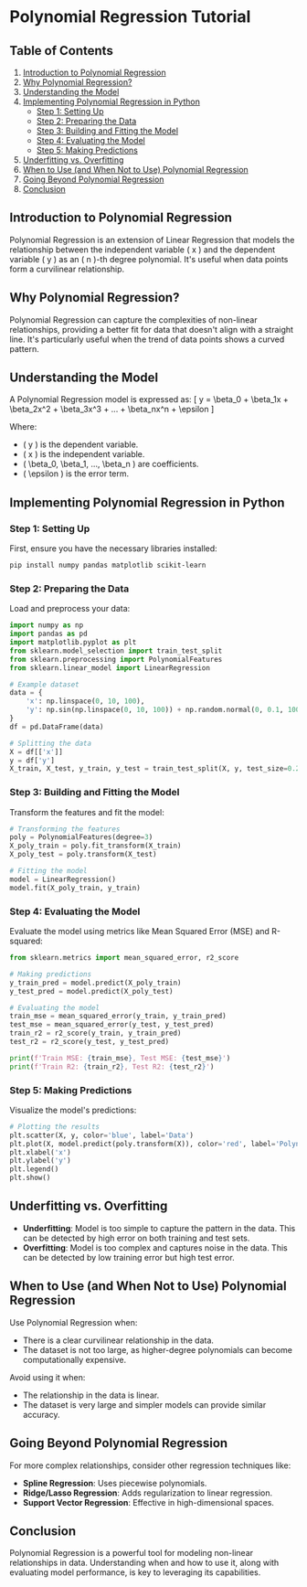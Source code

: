 # Polynomial Regression Tutorial

## Table of Contents
1. [Introduction to Polynomial Regression](#introduction-to-polynomial-regression)
2. [Why Polynomial Regression?](#why-polynomial-regression)
3. [Understanding the Model](#understanding-the-model)
4. [Implementing Polynomial Regression in Python](#implementing-polynomial-regression-in-python)
   - [Step 1: Setting Up](#step-1-setting-up)
   - [Step 2: Preparing the Data](#step-2-preparing-the-data)
   - [Step 3: Building and Fitting the Model](#step-3-building-and-fitting-the-model)
   - [Step 4: Evaluating the Model](#step-4-evaluating-the-model)
   - [Step 5: Making Predictions](#step-5-making-predictions)
5. [Underfitting vs. Overfitting](#underfitting-vs-overfitting)
6. [When to Use (and When Not to Use) Polynomial Regression](#when-to-use-and-when-not-to-use-polynomial-regression)
7. [Going Beyond Polynomial Regression](#going-beyond-polynomial-regression)
8. [Conclusion](#conclusion)

## Introduction to Polynomial Regression

Polynomial Regression is an extension of Linear Regression that models the relationship between the independent variable \( x \) and the dependent variable \( y \) as an \( n \)-th degree polynomial. It's useful when data points form a curvilinear relationship.

## Why Polynomial Regression?

Polynomial Regression can capture the complexities of non-linear relationships, providing a better fit for data that doesn't align with a straight line. It's particularly useful when the trend of data points shows a curved pattern.

## Understanding the Model

A Polynomial Regression model is expressed as:
\[ y = \beta_0 + \beta_1x + \beta_2x^2 + \beta_3x^3 + ... + \beta_nx^n + \epsilon \]

Where:
- \( y \) is the dependent variable.
- \( x \) is the independent variable.
- \( \beta_0, \beta_1, ..., \beta_n \) are coefficients.
- \( \epsilon \) is the error term.

## Implementing Polynomial Regression in Python

### Step 1: Setting Up

First, ensure you have the necessary libraries installed:
```bash
pip install numpy pandas matplotlib scikit-learn
```

### Step 2: Preparing the Data

Load and preprocess your data:
```python
import numpy as np
import pandas as pd
import matplotlib.pyplot as plt
from sklearn.model_selection import train_test_split
from sklearn.preprocessing import PolynomialFeatures
from sklearn.linear_model import LinearRegression

# Example dataset
data = {
    'x': np.linspace(0, 10, 100),
    'y': np.sin(np.linspace(0, 10, 100)) + np.random.normal(0, 0.1, 100)
}
df = pd.DataFrame(data)

# Splitting the data
X = df[['x']]
y = df['y']
X_train, X_test, y_train, y_test = train_test_split(X, y, test_size=0.2, random_state=42)
```

### Step 3: Building and Fitting the Model

Transform the features and fit the model:
```python
# Transforming the features
poly = PolynomialFeatures(degree=3)
X_poly_train = poly.fit_transform(X_train)
X_poly_test = poly.transform(X_test)

# Fitting the model
model = LinearRegression()
model.fit(X_poly_train, y_train)
```

### Step 4: Evaluating the Model

Evaluate the model using metrics like Mean Squared Error (MSE) and R-squared:
```python
from sklearn.metrics import mean_squared_error, r2_score

# Making predictions
y_train_pred = model.predict(X_poly_train)
y_test_pred = model.predict(X_poly_test)

# Evaluating the model
train_mse = mean_squared_error(y_train, y_train_pred)
test_mse = mean_squared_error(y_test, y_test_pred)
train_r2 = r2_score(y_train, y_train_pred)
test_r2 = r2_score(y_test, y_test_pred)

print(f'Train MSE: {train_mse}, Test MSE: {test_mse}')
print(f'Train R2: {train_r2}, Test R2: {test_r2}')
```

### Step 5: Making Predictions

Visualize the model's predictions:
```python
# Plotting the results
plt.scatter(X, y, color='blue', label='Data')
plt.plot(X, model.predict(poly.transform(X)), color='red', label='Polynomial Fit')
plt.xlabel('x')
plt.ylabel('y')
plt.legend()
plt.show()
```

## Underfitting vs. Overfitting

- **Underfitting**: Model is too simple to capture the pattern in the data. This can be detected by high error on both training and test sets.
- **Overfitting**: Model is too complex and captures noise in the data. This can be detected by low training error but high test error.

## When to Use (and When Not to Use) Polynomial Regression

Use Polynomial Regression when:
- There is a clear curvilinear relationship in the data.
- The dataset is not too large, as higher-degree polynomials can become computationally expensive.

Avoid using it when:
- The relationship in the data is linear.
- The dataset is very large and simpler models can provide similar accuracy.

## Going Beyond Polynomial Regression

For more complex relationships, consider other regression techniques like:
- **Spline Regression**: Uses piecewise polynomials.
- **Ridge/Lasso Regression**: Adds regularization to linear regression.
- **Support Vector Regression**: Effective in high-dimensional spaces.

## Conclusion

Polynomial Regression is a powerful tool for modeling non-linear relationships in data. Understanding when and how to use it, along with evaluating model performance, is key to leveraging its capabilities.
